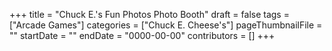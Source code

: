 +++
title = "Chuck E.'s Fun Photos Photo Booth"
draft = false
tags = ["Arcade Games"]
categories = ["Chuck E. Cheese's"]
pageThumbnailFile = ""
startDate = ""
endDate = "0000-00-00"
contributors = []
+++
